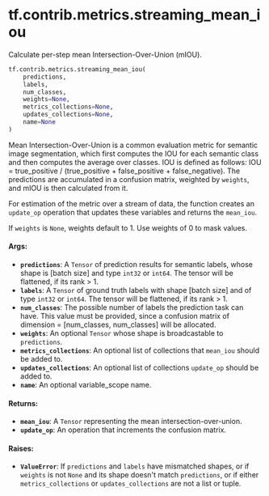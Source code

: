 <div itemscope itemtype="http://developers.google.com/ReferenceObject">
<meta itemprop="name" content="tf.contrib.metrics.streaming_mean_iou" />
<meta itemprop="path" content="Stable" />
</div>

# tf.contrib.metrics.streaming_mean_iou

Calculate per-step mean Intersection-Over-Union (mIOU).

``` python
tf.contrib.metrics.streaming_mean_iou(
    predictions,
    labels,
    num_classes,
    weights=None,
    metrics_collections=None,
    updates_collections=None,
    name=None
)
```

<!-- Placeholder for "Used in" -->

Mean Intersection-Over-Union is a common evaluation metric for
semantic image segmentation, which first computes the IOU for each
semantic class and then computes the average over classes.
IOU is defined as follows:
  IOU = true_positive / (true_positive + false_positive + false_negative).
The predictions are accumulated in a confusion matrix, weighted by `weights`,
and mIOU is then calculated from it.

For estimation of the metric over a stream of data, the function creates an
`update_op` operation that updates these variables and returns the `mean_iou`.

If `weights` is `None`, weights default to 1. Use weights of 0 to mask values.

#### Args:


* <b>`predictions`</b>: A `Tensor` of prediction results for semantic labels, whose
  shape is [batch size] and type `int32` or `int64`. The tensor will be
  flattened, if its rank > 1.
* <b>`labels`</b>: A `Tensor` of ground truth labels with shape [batch size] and of
  type `int32` or `int64`. The tensor will be flattened, if its rank > 1.
* <b>`num_classes`</b>: The possible number of labels the prediction task can have.
  This value must be provided, since a confusion matrix of dimension =
  [num_classes, num_classes] will be allocated.
* <b>`weights`</b>: An optional `Tensor` whose shape is broadcastable to `predictions`.
* <b>`metrics_collections`</b>: An optional list of collections that `mean_iou` should
  be added to.
* <b>`updates_collections`</b>: An optional list of collections `update_op` should be
  added to.
* <b>`name`</b>: An optional variable_scope name.


#### Returns:


* <b>`mean_iou`</b>: A `Tensor` representing the mean intersection-over-union.
* <b>`update_op`</b>: An operation that increments the confusion matrix.


#### Raises:


* <b>`ValueError`</b>: If `predictions` and `labels` have mismatched shapes, or if
  `weights` is not `None` and its shape doesn't match `predictions`, or if
  either `metrics_collections` or `updates_collections` are not a list or
  tuple.